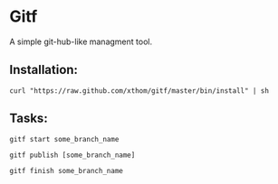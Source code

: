 Gitf
====

A simple git-hub-like managment tool.

Installation: 
-------------

	curl "https://raw.github.com/xthom/gitf/master/bin/install" | sh

Tasks:
------

	gitf start some_branch_name
	
	gitf publish [some_branch_name]
	
	gitf finish some_branch_name
